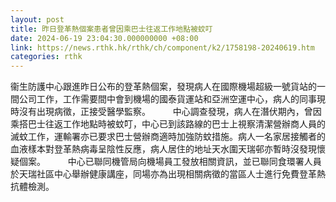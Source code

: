 ```yaml
---
layout: post
title: 昨日登革熱個案患者曾因乘巴士往返工作地點被蚊叮
date: 2024-06-19 23:04:30.000000000 +08:00
link: https://news.rthk.hk/rthk/ch/component/k2/1758198-20240619.htm
categories: rthk
---
```


衞生防護中心跟進昨日公布的登革熱個案，發現病人在國際機場超級一號貨站的一間公司工作，工作需要間中會到機場的國泰貨運站和亞洲空運中心，病人的同事現時沒有出現病徵，正接受醫學監察。
　　 
中心調查發現，病人在潛伏期內，曾因乘搭巴士往返工作地點時被蚊叮，中心已到該路線的巴士上視察清潔營辦商人員的滅蚊工作，運輸署亦已要求巴士營辦商適時加強防蚊措施。病人一名家居接觸者的血液樣本對登革熱病毒呈陰性反應，病人居住的地址天水圍天瑞邨亦暫時沒發現懷疑個案。
　　 
中心已聯同機管局向機場員工發放相關資訊，並已聯同食環署人員於天瑞社區中心舉辦健康講座，同場亦為出現相關病徵的當區人士進行免費登革熱抗體檢測。
